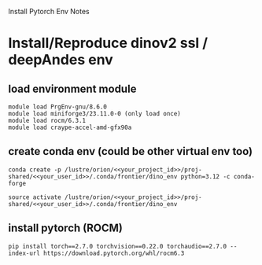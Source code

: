 Install Pytorch Env Notes
# Install/Reproduce dinov2 ssl / deepAndes env

## load environment module 
```
module load PrgEnv-gnu/8.6.0
module load miniforge3/23.11.0-0 (only load once) 
module load rocm/6.3.1
module load craype-accel-amd-gfx90a
```

## create conda env (could be other virtual env too)
```
conda create -p /lustre/orion/<<your_project_id>>/proj-shared/<<your_user_id>>/.conda/frontier/dino_env python=3.12 -c conda-forge

source activate /lustre/orion/<<your_project_id>>/proj-shared/<<your_user_id>>/.conda/frontier/dino_env
```

## install pytorch (ROCM) 
```
pip install torch==2.7.0 torchvision==0.22.0 torchaudio==2.7.0 --index-url https://download.pytorch.org/whl/rocm6.3
```
